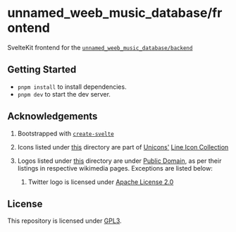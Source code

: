 # unnamed_weeb_music_database/frontend

SvelteKit frontend for the [`unnamed_weeb_music_database/backend`](https://github.com/unnamed-weeb-organization/database)

## Getting Started

-   `pnpm install` to install dependencies.
-   `pnpm dev` to start the dev server.

## Acknowledgements

1. Bootstrapped with [`create-svelte`](https://github.com/sveltejs/kit/tree/master/packages/create-svelte)

2. Icons listed under [this](./src/lib/assets/icons) directory are part of [Unicons'](**https://iconscout.com/contributors/unicons/icons) [Line Icon Collection](https://iconscout.com/contributors/unicons/icons/unicons-line)

3. Logos listed under [this](./src/lib/assets/logos) directory are under [Public Domain](https://en.wikipedia.org/wiki/Public_domain), as per their listings in respective wikimedia pages. Exceptions are listed below:
    1. Twitter logo is licensed under [Apache License 2.0](https://github.com/twitter/opensource-website/blob/main/LICENSE)

## License

This repository is licensed under [GPL3](./LICENSE.md).
